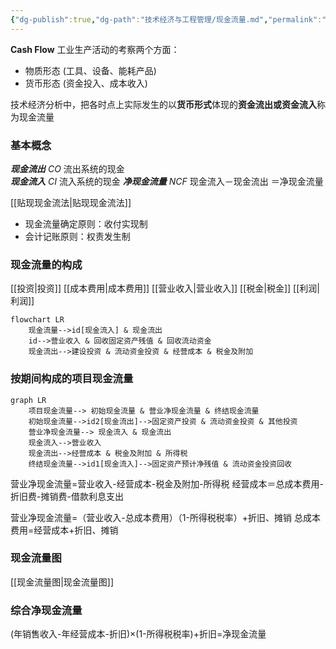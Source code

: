 ```yaml
---
{"dg-publish":true,"dg-path":"技术经济与工程管理/现金流量.md","permalink":"/技术经济与工程管理/现金流量/","dgPassFrontmatter":true,"noteIcon":"","created":"2024-04-16T13:01:27.433+08:00","updated":"2024-04-26T20:56:57.425+08:00"}
---
```


**Cash Flow**
工业生产活动的考察两个方面：
- 物质形态  (工具、设备、能耗产品) 
- 货币形态  (资金投入、成本收入)

技术经济分析中，把各时点上实际发生的以**货币形式**体现的**资金流出或资金流入**称为现金流量
### 基本概念
***现金流出***  $CO$
流出系统的现金  
***现金流入***  $CI$
流入系统的现金
***净现金流量*** $NCF$
现金流入－现金流出 ＝净现金流量

[[贴现现金流法\|贴现现金流法]]
- 现金流量确定原则：收付实现制 
- 会计记账原则：权责发生制

### 现金流量的构成
[[投资\|投资]]
[[成本费用\|成本费用]]
[[营业收入\|营业收入]]
[[税金\|税金]]
[[利润\|利润]]

```mermaid  
flowchart LR
	现金流量-->id[现金流入] & 现金流出
	id-->营业收入 & 回收固定资产残值 & 回收流动资金
	现金流出-->建设投资 & 流动资金投资 & 经营成本 & 税金及附加
```

### 按期间构成的项目现金流量

```mermaid
graph LR
	项目现金流量--> 初始现金流量 & 营业净现金流量 & 终结现金流量
	初始现金流量-->id2[现金流出]-->固定资产投资 & 流动资金投资 & 其他投资
	营业净现金流量--> 现金流入 & 现金流出
	现金流入-->营业收入
	现金流出-->经营成本 & 税金及附加 & 所得税
	终结现金流量-->id1[现金流入]-->固定资产预计净残值 & 流动资金投资回收
```

营业净现金流量=营业收入-经营成本-税金及附加-所得税
经营成本＝总成本费用-折旧费-摊销费-借款利息支出

营业净现金流量=（营业收入-总成本费用）（1-所得税税率）+折旧、摊销
总成本费用=经营成本+折旧、摊销
### 现金流量图
[[现金流量图\|现金流量图]]

### 综合净现金流量
(年销售收入-年经营成本-折旧)×(1-所得税税率)+折旧=净现金流量





